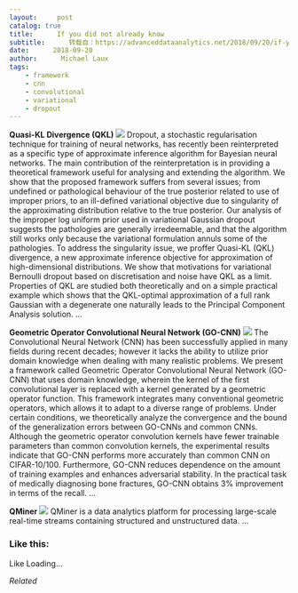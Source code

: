 ```yaml
---
layout:     post
catalog: true
title:      If you did not already know
subtitle:      转载自：https://advanceddataanalytics.net/2018/09/20/if-you-did-not-already-know-488/
date:      2018-09-20
author:      Michael Laux
tags:
    - framework
    - cnn
    - convolutional
    - variational
    - dropout
---
```


**Quasi-KL Divergence (QKL)** ![](https://aboutdataanalytics.files.wordpress.com/2015/01/google.png?w=529)
Dropout, a stochastic regularisation technique for training of neural networks, has recently been reinterpreted as a specific type of approximate inference algorithm for Bayesian neural networks. The main contribution of the reinterpretation is in providing a theoretical framework useful for analysing and extending the algorithm. We show that the proposed framework suffers from several issues; from undefined or pathological behaviour of the true posterior related to use of improper priors, to an ill-defined variational objective due to singularity of the approximating distribution relative to the true posterior. Our analysis of the improper log uniform prior used in variational Gaussian dropout suggests the pathologies are generally irredeemable, and that the algorithm still works only because the variational formulation annuls some of the pathologies. To address the singularity issue, we proffer Quasi-KL (QKL) divergence, a new approximate inference objective for approximation of high-dimensional distributions. We show that motivations for variational Bernoulli dropout based on discretisation and noise have QKL as a limit. Properties of QKL are studied both theoretically and on a simple practical example which shows that the QKL-optimal approximation of a full rank Gaussian with a degenerate one naturally leads to the Principal Component Analysis solution. … 

**Geometric Operator Convolutional Neural Network (GO-CNN)** ![](https://aboutdataanalytics.files.wordpress.com/2015/01/google.png?w=529)
The Convolutional Neural Network (CNN) has been successfully applied in many fields during recent decades; however it lacks the ability to utilize prior domain knowledge when dealing with many realistic problems. We present a framework called Geometric Operator Convolutional Neural Network (GO-CNN) that uses domain knowledge, wherein the kernel of the first convolutional layer is replaced with a kernel generated by a geometric operator function. This framework integrates many conventional geometric operators, which allows it to adapt to a diverse range of problems. Under certain conditions, we theoretically analyze the convergence and the bound of the generalization errors between GO-CNNs and common CNNs. Although the geometric operator convolution kernels have fewer trainable parameters than common convolution kernels, the experimental results indicate that GO-CNN performs more accurately than common CNN on CIFAR-10/100. Furthermore, GO-CNN reduces dependence on the amount of training examples and enhances adversarial stability. In the practical task of medically diagnosing bone fractures, GO-CNN obtains 3% improvement in terms of the recall. … 

**QMiner** ![](https://aboutdataanalytics.files.wordpress.com/2015/01/google.png?w=529)
QMiner is a data analytics platform for processing large-scale real-time streams containing structured and unstructured data. … 





### Like this:

Like Loading...


*Related*

